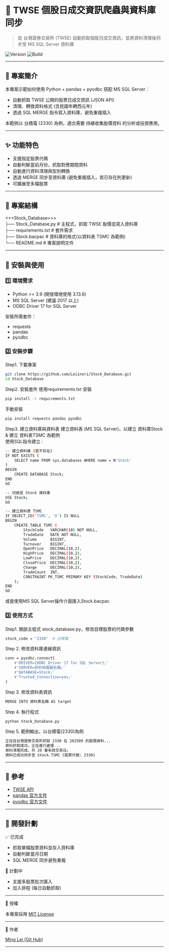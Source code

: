 # 📌 TWSE 個股日成交資訊爬蟲與資料庫同步
> 從 台灣證券交易所 (TWSE) 自動抓取個股日成交資訊，並將資料清理後同步至 MS SQL Server 資料庫

![Version](https://img.shields.io/badge/version-1.0.0-green)
![Build](https://img.shields.io/badge/build-running-blue)

---

## 📖 專案簡介
本專案示範如何使用 Python + pandas + pyodbc 搭配 MS SQL Server：

- 自動抓取 TWSE 公開的股票日成交資訊 (JSON API)
- 清理、轉換資料格式 (含民國年轉西元年)
- 透過 SQL MERGE 指令寫入資料庫，避免重複插入

本範例以 台積電 (2330) 為例，適合需要 持續收集股價資料 的分析或投資應用。

---

## ✨ 功能特色
- 支援指定股票代碼
- 自動判斷當前月份，抓取對應期間資料
- 自動進行資料清理與型別轉換
- 透過 MERGE 同步至資料庫 (避免重複插入，若已存在則更新)
- 可擴展至多檔股票

---

## 📂 專案結構
<<<Stock_Database>>> <br>
├── Stock_Database.py    # 主程式，抓取 TWSE 股價並寫入資料庫 <br>
├── requirements.txt     # 套件需求 <br>
├── Stock.bacpac         # 資料庫的格式(以資料表 TSMC 為範例) <br>
└── README.md            # 專案說明文件 <br>

---

## 🚀 安裝與使用

### 1️⃣ 環境需求
- Python >= 3.9 (開發環境使用 3.13.6)
- MS SQL Server (建議 2017 以上)
- ODBC Driver 17 for SQL Server

安裝所需套件：
- requests
- pandas
- pyodbc

### 2️⃣ 安裝步驟

Step1. 下載專案
```bash
git clone https://github.com/Leiinori/Stock_Database.git
cd Stock_Database
```

Step2. 安裝套件
使用requirements.txt 安裝 <br>
```bash
pip install -r requirements.txt
```

手動安裝 <br>
```bash
pip install requests pandas pyodbc
```

Step3. 建立資料庫與資料表
建立資料表 (MS SQL Server)，以建立 資料庫Stock & 建立 資料表TSMC 為範例 <br>
使用SQL指令建立 : <br>
```bash
-- 建立資料庫 (若不存在)
IF NOT EXISTS (
    SELECT name FROM sys.databases WHERE name = N'Stock'
)
BEGIN
    CREATE DATABASE Stock;
END
GO

-- 切換至 Stock 資料庫
USE Stock;
GO

-- 建立資料表 TSMC
IF OBJECT_ID('TSMC', 'U') IS NULL
BEGIN
    CREATE TABLE TSMC (
        StockCode   VARCHAR(10) NOT NULL,
        TradeDate   DATE NOT NULL,
        Volume      BIGINT,
        Turnover    BIGINT,
        OpenPrice   DECIMAL(10,2),
        HighPrice   DECIMAL(10,2),
        LowPrice    DECIMAL(10,2),
        ClosePrice  DECIMAL(10,2),
        Change      DECIMAL(10,2),
        TradeCount  INT,
        CONSTRAINT PK_TSMC PRIMARY KEY (StockCode, TradeDate)
    );
END
GO
```

或是使用MS SQL Server操作介面匯入Stock.bacpac


### 3️⃣ 使用方式
Step1. 開啟主程式 stock_database.py，修改目標股票的代碼參數
```bash
stock_code = "2330"  # 台積電
```

Step 2. 修改資料庫連線資訊
```bash
conn = pyodbc.connect(
    r'DRIVER={ODBC Driver 17 for SQL Server};'
    r'SERVER=你的伺服器名稱;'
    r'DATABASE=Stock;'
    r'Trusted_Connection=yes;'
)
```

Step 3. 修改資料表資訊
```bash
MERGE INTO 資料表名稱 AS target
```

Step 4. 執行程式
```bash
python Stock_Database.py
```

Step 5. 範例輸出，以台積電(2330)為例
```bash
正在從台灣證券交易所抓取 2330 在 202509 的股價資料...
資料抓取成功，正在進行處理...
資料清理完成，共 20 筆有效交易日。
資料已成功同步至 Stock.TSMC (股票代號: 2330)
```

---

## 🔗 參考

- [TWSE API](https://www.twse.com.tw/zh/page/trading/exchange/STOCK_DAY.html)
- [pandas 官方文件](https://pandas.pydata.org/docs/)
- [pyodbc 官方文件](https://github.com/mkleehammer/pyodbc)

---

## 📌 開發計劃
✅ 已完成 <br>
- 抓取單檔股票資料並存入資料庫 <br>
- 自動判斷當月日期 <br>
- SQL MERGE 同步避免重複

🚧 計劃中 <br>
- 支援多股票批次匯入 <br>
- 加入排程 (每日自動抓取) <br>

---

📜 授權

本專案採用 [MIT License](LICENSE)


---

👤 作者

[Ming Lei (Git Hub)](https://github.com/Leiinori)

---
